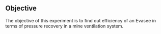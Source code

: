 ## Objective

The objective of this experiment is to find out efficiency of an Evasee in terms of pressure recovery in a mine ventilation system.